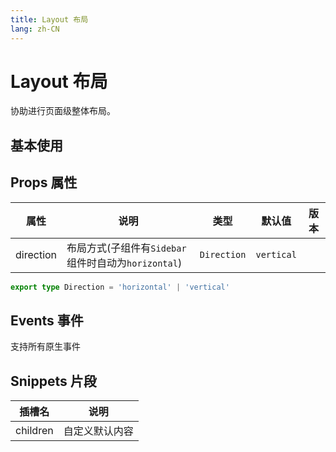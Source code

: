 ```yaml
---
title: Layout 布局
lang: zh-CN
---
```


# Layout 布局

协助进行页面级整体布局。

## 基本使用

<demo src="../../../../example/layout/basic.svelte"></demo>

## Props 属性

| 属性      | 说明                                                | 类型        | 默认值     | 版本 |
| --------- | --------------------------------------------------- | ----------- | ---------- | ---- |
| direction | 布局方式(子组件有`Sidebar`组件时自动为`horizontal`) | `Direction` | `vertical` |      |

```ts
export type Direction = 'horizontal' | 'vertical'
```

## Events 事件

支持所有原生事件

## Snippets 片段

| 插槽名   | 说明           |
| -------- | -------------- |
| children | 自定义默认内容 |